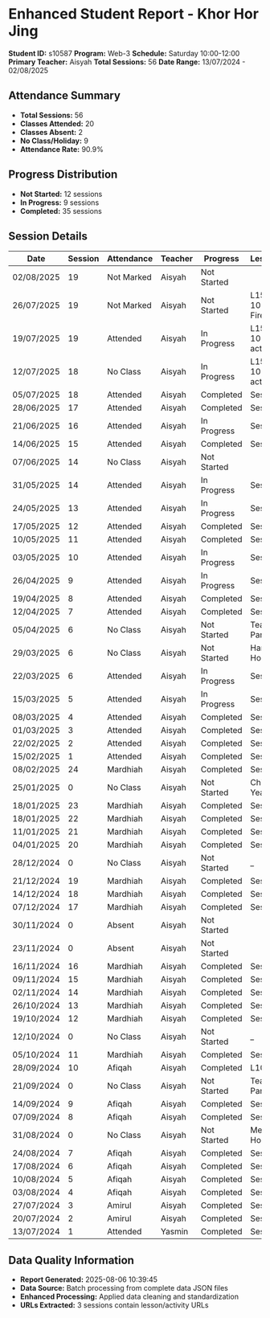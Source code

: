 # Enhanced Student Report - Khor Hor Jing

**Student ID:** s10587
**Program:** Web-3
**Schedule:** Saturday 10:00-12:00
**Primary Teacher:** Aisyah
**Total Sessions:** 56
**Date Range:** 13/07/2024 - 02/08/2025

## Attendance Summary

- **Total Sessions:** 56
- **Classes Attended:** 20
- **Classes Absent:** 2
- **No Class/Holiday:** 9
- **Attendance Rate:** 90.9%

## Progress Distribution

- **Not Started:** 12 sessions
- **In Progress:** 9 sessions
- **Completed:** 35 sessions

## Session Details

| Date | Session | Attendance | Teacher | Progress | Lesson/Topic |
|------|---------|------------|---------|----------|---------------|
| 02/08/2025 | 19 | Not Marked | Aisyah | Not Started |  |
| 26/07/2025 | 19 | Not Marked | Aisyah | Not Started | L15: Concept 10 Intro to Firebase |
| 19/07/2025 | 19 | Attended | Aisyah | In Progress | L15: concept 10 notes & activity |
| 12/07/2025 | 18 | No Class | Aisyah | In Progress | L15: concept 10 notes & activity |
| 05/07/2025 | 18 | Attended | Aisyah | Completed | Session 1: |
| 28/06/2025 | 17 | Attended | Aisyah | Completed | Session 1: |
| 21/06/2025 | 16 | Attended | Aisyah | In Progress | Session 1: |
| 14/06/2025 | 15 | Attended | Aisyah | Completed | Session 1: |
| 07/06/2025 | 14 | No Class | Aisyah | Not Started |  |
| 31/05/2025 | 14 | Attended | Aisyah | In Progress | Session 2: |
| 24/05/2025 | 13 | Attended | Aisyah | In Progress | Session 1: |
| 17/05/2025 | 12 | Attended | Aisyah | Completed | Session 2: |
| 10/05/2025 | 11 | Attended | Aisyah | Completed | Session 2: |
| 03/05/2025 | 10 | Attended | Aisyah | In Progress | Session 1: |
| 26/04/2025 | 9 | Attended | Aisyah | In Progress | Session 1: |
| 19/04/2025 | 8 | Attended | Aisyah | Completed | Session 1: |
| 12/04/2025 | 7 | Attended | Aisyah | Completed | Session 3: |
| 05/04/2025 | 6 | No Class | Aisyah | Not Started | Teacher Parent Day |
| 29/03/2025 | 6 | No Class | Aisyah | Not Started | Hari Raya Holiday |
| 22/03/2025 | 6 | Attended | Aisyah | In Progress | Session 2: |
| 15/03/2025 | 5 | Attended | Aisyah | In Progress | Session 2: |
| 08/03/2025 | 4 | Attended | Aisyah | Completed | Session 1: |
| 01/03/2025 | 3 | Attended | Aisyah | Completed | Session 1: |
| 22/02/2025 | 2 | Attended | Aisyah | Completed | Session 1: |
| 15/02/2025 | 1 | Attended | Aisyah | Completed | Session 1: |
| 08/02/2025 | 24 | Mardhiah | Aisyah | Completed | Session 1: |
| 25/01/2025 | 0 | No Class | Aisyah | Not Started | Chinese New Year Holiday |
| 18/01/2025 | 23 | Mardhiah | Aisyah | Completed | Session 1: |
| 18/01/2025 | 22 | Mardhiah | Aisyah | Completed | Session 1: |
| 11/01/2025 | 21 | Mardhiah | Aisyah | Completed | Session 2: |
| 04/01/2025 | 20 | Mardhiah | Aisyah | Completed | Session 1: |
| 28/12/2024 | 0 | No Class | Aisyah | Not Started | _ |
| 21/12/2024 | 19 | Mardhiah | Aisyah | Completed | Session 1: |
| 14/12/2024 | 18 | Mardhiah | Aisyah | Completed | Session 1: |
| 07/12/2024 | 17 | Mardhiah | Aisyah | Completed | Session 1: |
| 30/11/2024 | 0 | Absent | Aisyah | Not Started |  |
| 23/11/2024 | 0 | Absent | Aisyah | Not Started |  |
| 16/11/2024 | 16 | Mardhiah | Aisyah | Completed | Session 1: |
| 09/11/2024 | 15 | Mardhiah | Aisyah | Completed | Session 1: |
| 02/11/2024 | 14 | Mardhiah | Aisyah | Completed | Session 1: |
| 26/10/2024 | 13 | Mardhiah | Aisyah | Completed | Session 1: |
| 19/10/2024 | 12 | Mardhiah | Aisyah | Completed | Session 1: |
| 12/10/2024 | 0 | No Class | Aisyah | Not Started | _ |
| 05/10/2024 | 11 | Mardhiah | Aisyah | Completed | Session 1: |
| 28/09/2024 | 10 | Afiqah | Aisyah | Completed | L10 EX:  |
| 21/09/2024 | 0 | No Class | Aisyah | Not Started | Teacher Parent Day |
| 14/09/2024 | 9 | Afiqah | Aisyah | Completed | Session 1: |
| 07/09/2024 | 8 | Afiqah | Aisyah | Completed | Session1 |
| 31/08/2024 | 0 | No Class | Aisyah | Not Started | Merdeka Holiday |
| 24/08/2024 | 7 | Afiqah | Aisyah | Completed | Session1 |
| 17/08/2024 | 6 | Afiqah | Aisyah | Completed | Session1 |
| 10/08/2024 | 5 | Afiqah | Aisyah | Completed | Session1 |
| 03/08/2024 | 4 | Afiqah | Aisyah | Completed | Session1 |
| 27/07/2024 | 3 | Amirul | Aisyah | Completed | Session1 |
| 20/07/2024 | 2 | Amirul | Aisyah | Completed | Session1 |
| 13/07/2024 | 1 | Attended | Yasmin | Completed | Session1 |

## Data Quality Information

- **Report Generated:** 2025-08-06 10:39:45
- **Data Source:** Batch processing from complete data JSON files
- **Enhanced Processing:** Applied data cleaning and standardization
- **URLs Extracted:** 3 sessions contain lesson/activity URLs
